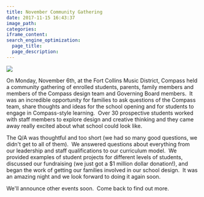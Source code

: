 ```yaml
---
title: November Community Gathering
date: 2017-11-15 16:43:37
image_path:
categories:
iframe_content:
search_engine_optimization:
  page_title:
  page_description:
---
```



![](/assets/images/versions/fullsizeoutput-2---x----4032-2049x---.jpeg)

On Monday, November 6th, at the Fort Collins Music District, Compass held a community gathering of enrolled students, parents, family members and members of the Compass design team and Governing Board members.&nbsp; It was an incredible opportunity for families to ask questions of the Compass team, share thoughts and ideas for the school opening and for students to engage in Compass-style learning.&nbsp; Over 30 prospective students worked with staff members to explore design and creative thinking and they came away really excited about what school could look like.&nbsp;&nbsp;

The Q/A was thoughtful and too short (we had so many good questions, we didn't get to all of them).&nbsp; We answered questions about everything from our leadership and staff qualifications to our curriculum model.&nbsp; We provided examples of student projects for different levels of students, discussed our fundraising (we just got a $1 million dollar donation!), and began the work of getting our families involved in our school design.&nbsp; It was an amazing night and we look forward to doing it again soon.

We'll announce other events soon.&nbsp; Come back to find out more.